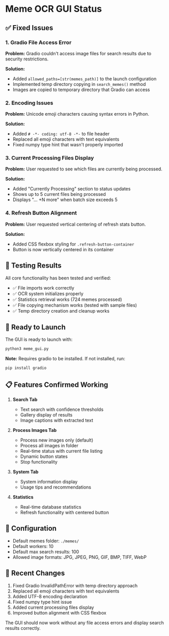 # Meme OCR GUI Status

## ✅ Fixed Issues

### 1. Gradio File Access Error
**Problem:** Gradio couldn't access image files for search results due to security restrictions.

**Solution:** 
- Added `allowed_paths=[str(memes_path)]` to the launch configuration
- Implemented temp directory copying in `search_memes()` method
- Images are copied to temporary directory that Gradio can access

### 2. Encoding Issues
**Problem:** Unicode emoji characters causing syntax errors in Python.

**Solution:**
- Added `# -*- coding: utf-8 -*-` to file header
- Replaced all emoji characters with text equivalents
- Fixed numpy type hint that wasn't properly imported

### 3. Current Processing Files Display
**Problem:** User requested to see which files are currently being processed.

**Solution:**
- Added "Currently Processing" section to status updates
- Shows up to 5 current files being processed
- Displays "... +N more" when batch size exceeds 5

### 4. Refresh Button Alignment
**Problem:** User requested vertical centering of refresh stats button.

**Solution:**
- Added CSS flexbox styling for `.refresh-button-container`
- Button is now vertically centered in its container

## 🧪 Testing Results

All core functionality has been tested and verified:
- ✅ File imports work correctly
- ✅ OCR system initializes properly
- ✅ Statistics retrieval works (724 memes processed)
- ✅ File copying mechanism works (tested with sample files)
- ✅ Temp directory creation and cleanup works

## 🚀 Ready to Launch

The GUI is ready to launch with:

```bash
python3 meme_gui.py
```

**Note:** Requires gradio to be installed. If not installed, run:
```bash
pip install gradio
```

## 📋 Features Confirmed Working

1. **Search Tab**
   - Text search with confidence thresholds
   - Gallery display of results
   - Image captions with extracted text

2. **Process Images Tab**
   - Process new images only (default)
   - Process all images in folder
   - Real-time status with current file listing
   - Dynamic button states
   - Stop functionality

3. **System Tab**
   - System information display
   - Usage tips and recommendations

4. **Statistics**
   - Real-time database statistics
   - Refresh functionality with centered button

## 🔧 Configuration

- Default memes folder: `./memes/`
- Default workers: 10
- Default max search results: 100
- Allowed image formats: JPG, JPEG, PNG, GIF, BMP, TIFF, WebP

## 📝 Recent Changes

1. Fixed Gradio InvalidPathError with temp directory approach
2. Replaced all emoji characters with text equivalents
3. Added UTF-8 encoding declaration
4. Fixed numpy type hint issue
5. Added current processing files display
6. Improved button alignment with CSS flexbox

The GUI should now work without any file access errors and display search results correctly.